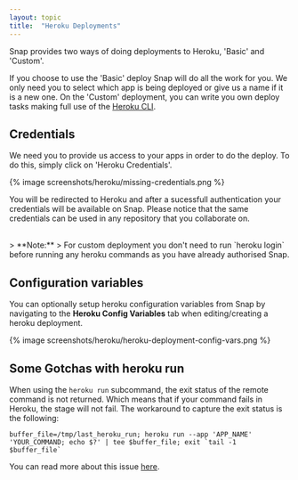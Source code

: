 ```yaml
---
layout: topic
title:  "Heroku Deployments"
---
```


Snap provides two ways of doing deployments to Heroku, 'Basic' and 'Custom'.

If you choose to use the 'Basic' deploy Snap will do all the work for you. We only need you to select which app is being deployed or give us a name if it is a new one. On the 'Custom' deployment, you can write you own deploy tasks making full use of the [Heroku CLI](https://devcenter.heroku.com/categories/command-line).

## Credentials

We need you to provide us access to your apps in order to do the deploy. To do this, simply click on 'Heroku Credentials'.

<p>{% image screenshots/heroku/missing-credentials.png %}</p>

You will be redirected to Heroku and after a sucessfull authentication your credentials will be available on Snap. Please notice that the same credentials can be used in any repository that you collaborate on.

<br/>
> **Note:**
> For custom deployment you don't need to run `heroku login` before running any heroku commands as you have already authorised Snap.

## Configuration variables

You can optionally setup heroku configuration variables from Snap by navigating to the **Heroku Config Variables** tab when editing/creating a heroku deployment.

{% image screenshots/heroku/heroku-deployment-config-vars.png %}


<h2>
  Some Gotchas with heroku run
  <a class="anchor" href="#heroku-run-warning">
     <i class="icon icon-link"></i>
   </a>
</h2>

When using the `heroku run` subcommand, the exit status of the remote command is not returned. Which means that if your command fails in Heroku, the stage will not fail.
The workaround to capture the exit status is the following:

<code>buffer_file=/tmp/last_heroku_run; heroku run --app 'APP_NAME' 'YOUR_COMMAND; echo $?' | tee $buffer_file; exit &#x60;tail -1 $buffer_file&#96;</code>

You can read more about this issue [here](https://github.com/heroku/heroku/issues/186).

<br/>
